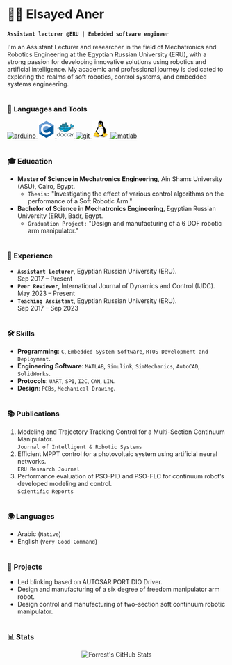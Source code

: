 # 🏄‍♂️ Elsayed Aner

**`Assistant lecturer @ERU | Embedded software engineer`**

I'm an Assistant Lecturer and researcher in the field of Mechatronics and Robotics Engineering at the Egyptian Russian University (ERU), with a strong passion for developing innovative solutions using robotics and artificial intelligence. My academic and professional journey is dedicated to exploring the realms of soft robotics, control systems, and embedded systems engineering.

#

### 🧰 Languages and Tools
  
<p align="left"> <a href="https://www.arduino.cc/" target="_blank" rel="noreferrer"> <img src="https://cdn.worldvectorlogo.com/logos/arduino-1.svg" alt="arduino" width="40" height="40"/> </a> <a href="https://www.cprogramming.com/" target="_blank" rel="noreferrer"> <img src="https://raw.githubusercontent.com/devicons/devicon/master/icons/c/c-original.svg" alt="c" width="40" height="40"/> </a> <a href="https://www.docker.com/" target="_blank" rel="noreferrer"> <img src="https://raw.githubusercontent.com/devicons/devicon/master/icons/docker/docker-original-wordmark.svg" alt="docker" width="40" height="40"/> </a> <a href="https://git-scm.com/" target="_blank" rel="noreferrer"> <img src="https://www.vectorlogo.zone/logos/git-scm/git-scm-icon.svg" alt="git" width="40" height="40"/> </a> <a href="https://www.linux.org/" target="_blank" rel="noreferrer"> <img src="https://raw.githubusercontent.com/devicons/devicon/master/icons/linux/linux-original.svg" alt="linux" width="40" height="40"/> </a> <a href="https://www.mathworks.com/" target="_blank" rel="noreferrer"> <img src="https://upload.wikimedia.org/wikipedia/commons/2/21/Matlab_Logo.png" alt="matlab" width="40" height="40"/> </a> </p>

#

### 🎓 Education
- **Master of Science in Mechatronics Engineering**, Ain Shams University (ASU), Cairo, Egypt.
  - `Thesis:` "Investigating the effect of various control algorithms on the performance of a Soft Robotic Arm."
- **Bachelor of Science in Mechatronics Engineering**, Egyptian Russian University (ERU), Badr, Egypt.
  - `Graduation Project:` "Design and manufacturing of a 6 DOF robotic arm manipulator."

#

### 💼 Experience
- **`Assistant Lecturer`**, Egyptian Russian University (ERU).\
   Sep 2017 – Present
- **`Peer Reviewer`**, International Journal of Dynamics and Control (IJDC).\
  May 2023 – Present
- **`Teaching Assistant`**, Egyptian Russian University (ERU).\
  Sep 2017 – Sep 2023

#

### 🛠 Skills
- **Programming**: `C`, `Embedded System Software`, `RTOS Development and Deployment`.
- **Engineering Software**: `MATLAB`, `Simulink`, `SimMechanics`, `AutoCAD`, `SolidWorks`.
- **Protocols**: `UART`, `SPI`, `I2C`, `CAN`, `LIN`.
- **Design**: `PCBs`, `Mechanical Drawing`.

#

### 📚 Publications
1. Modeling and Trajectory Tracking Control for a Multi-Section Continuum Manipulator.\
   `Journal of Intelligent & Robotic Systems`
3. Efficient MPPT control for a photovoltaic system using artificial neural networks.\
   `ERU Research Journal`
5. Performance evaluation of PSO-PID and PSO-FLC for continuum robot’s developed modeling and control.\
   `Scientific Reports`

#

### 🌍 Languages
- Arabic (`Native`)
- English (`Very Good Command`)

#

### 📁 Projects
- Led blinking based on AUTOSAR PORT DIO Driver.
- Design and manufacturing of a six degree of freedom manipulator arm robot.
- Design control and manufacturing of two-section soft continuum robotic manipulator.

#

### 📊 Stats

<p align="center">
  <img src="https://github-readme-stats.vercel.app/api?username=elsayed-atif&show_icons=true&theme=gruvbox" alt="Forrest's GitHub Stats">
</p>

